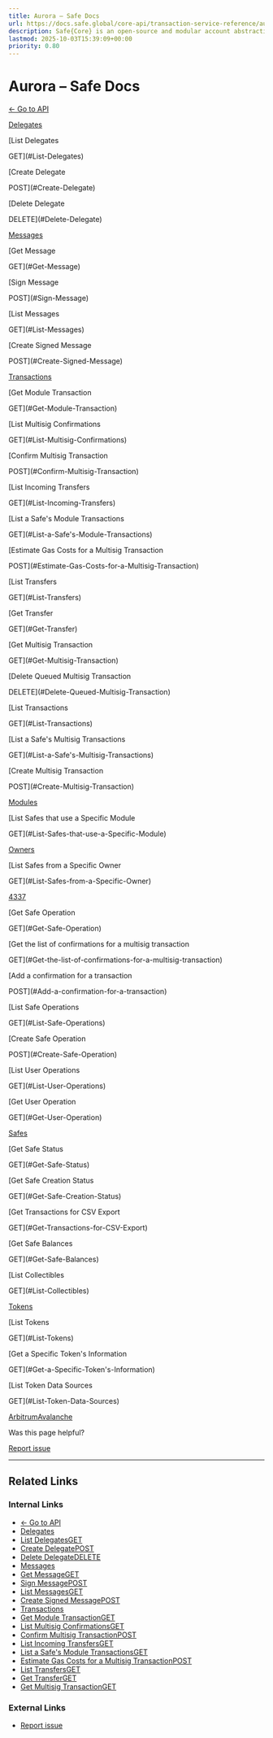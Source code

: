 ```yaml
---
title: Aurora – Safe Docs
url: https://docs.safe.global/core-api/transaction-service-reference/aurora
description: Safe{Core} is an open-source and modular account abstraction stack. Learn about its features and how to use it.
lastmod: 2025-10-03T15:39:09+00:00
priority: 0.80
---
```


# Aurora – Safe Docs

[← Go to API](/core-api/transaction-service-overview)

[Delegates](#Delegates)

[List Delegates

GET](#List-Delegates)

[Create Delegate

POST](#Create-Delegate)

[Delete Delegate

DELETE](#Delete-Delegate)

[Messages](#Messages)

[Get Message

GET](#Get-Message)

[Sign Message

POST](#Sign-Message)

[List Messages

GET](#List-Messages)

[Create Signed Message

POST](#Create-Signed-Message)

[Transactions](#Transactions)

[Get Module Transaction

GET](#Get-Module-Transaction)

[List Multisig Confirmations

GET](#List-Multisig-Confirmations)

[Confirm Multisig Transaction

POST](#Confirm-Multisig-Transaction)

[List Incoming Transfers

GET](#List-Incoming-Transfers)

[List a Safe's Module Transactions

GET](#List-a-Safe's-Module-Transactions)

[Estimate Gas Costs for a Multisig Transaction

POST](#Estimate-Gas-Costs-for-a-Multisig-Transaction)

[List Transfers

GET](#List-Transfers)

[Get Transfer

GET](#Get-Transfer)

[Get Multisig Transaction

GET](#Get-Multisig-Transaction)

[Delete Queued Multisig Transaction

DELETE](#Delete-Queued-Multisig-Transaction)

[List Transactions

GET](#List-Transactions)

[List a Safe's Multisig Transactions

GET](#List-a-Safe's-Multisig-Transactions)

[Create Multisig Transaction

POST](#Create-Multisig-Transaction)

[Modules](#Modules)

[List Safes that use a Specific Module

GET](#List-Safes-that-use-a-Specific-Module)

[Owners](#Owners)

[List Safes from a Specific Owner

GET](#List-Safes-from-a-Specific-Owner)

[4337](#4337)

[Get Safe Operation

GET](#Get-Safe-Operation)

[Get the list of confirmations for a multisig transaction

GET](#Get-the-list-of-confirmations-for-a-multisig-transaction)

[Add a confirmation for a transaction

POST](#Add-a-confirmation-for-a-transaction)

[List Safe Operations

GET](#List-Safe-Operations)

[Create Safe Operation

POST](#Create-Safe-Operation)

[List User Operations

GET](#List-User-Operations)

[Get User Operation

GET](#Get-User-Operation)

[Safes](#Safes)

[Get Safe Status

GET](#Get-Safe-Status)

[Get Safe Creation Status

GET](#Get-Safe-Creation-Status)

[Get Transactions for CSV Export

GET](#Get-Transactions-for-CSV-Export)

[Get Safe Balances

GET](#Get-Safe-Balances)

[List Collectibles

GET](#List-Collectibles)

[Tokens](#Tokens)

[List Tokens

GET](#List-Tokens)

[Get a Specific Token's Information

GET](#Get-a-Specific-Token's-Information)

[List Token Data Sources

GET](#List-Token-Data-Sources)

[Arbitrum](/core-api/transaction-service-reference/arbitrum "Arbitrum")[Avalanche](/core-api/transaction-service-reference/avalanche "Avalanche")

Was this page helpful?

[Report issue](https://github.com/safe-global/safe-docs/issues/new?assignees=&labels=nextra-feedback&projects=&template=nextra-feedback.yml&title=%5BFeedback%5D+)

---

## Related Links

### Internal Links

- [← Go to API](https://docs.safe.global/core-api/transaction-service-overview)
- [Delegates](https://docs.safe.global/core-api/transaction-service-reference/aurora)
- [List DelegatesGET](https://docs.safe.global/core-api/transaction-service-reference/aurora)
- [Create DelegatePOST](https://docs.safe.global/core-api/transaction-service-reference/aurora)
- [Delete DelegateDELETE](https://docs.safe.global/core-api/transaction-service-reference/aurora)
- [Messages](https://docs.safe.global/core-api/transaction-service-reference/aurora)
- [Get MessageGET](https://docs.safe.global/core-api/transaction-service-reference/aurora)
- [Sign MessagePOST](https://docs.safe.global/core-api/transaction-service-reference/aurora)
- [List MessagesGET](https://docs.safe.global/core-api/transaction-service-reference/aurora)
- [Create Signed MessagePOST](https://docs.safe.global/core-api/transaction-service-reference/aurora)
- [Transactions](https://docs.safe.global/core-api/transaction-service-reference/aurora)
- [Get Module TransactionGET](https://docs.safe.global/core-api/transaction-service-reference/aurora)
- [List Multisig ConfirmationsGET](https://docs.safe.global/core-api/transaction-service-reference/aurora)
- [Confirm Multisig TransactionPOST](https://docs.safe.global/core-api/transaction-service-reference/aurora)
- [List Incoming TransfersGET](https://docs.safe.global/core-api/transaction-service-reference/aurora)
- [List a Safe's Module TransactionsGET](https://docs.safe.global/core-api/transaction-service-reference/aurora)
- [Estimate Gas Costs for a Multisig TransactionPOST](https://docs.safe.global/core-api/transaction-service-reference/aurora)
- [List TransfersGET](https://docs.safe.global/core-api/transaction-service-reference/aurora)
- [Get TransferGET](https://docs.safe.global/core-api/transaction-service-reference/aurora)
- [Get Multisig TransactionGET](https://docs.safe.global/core-api/transaction-service-reference/aurora)

### External Links

- [Report issue](https://github.com/safe-global/safe-docs/issues/new?assignees=&labels=nextra-feedback&projects=&template=nextra-feedback.yml&title=%5BFeedback%5D+)
